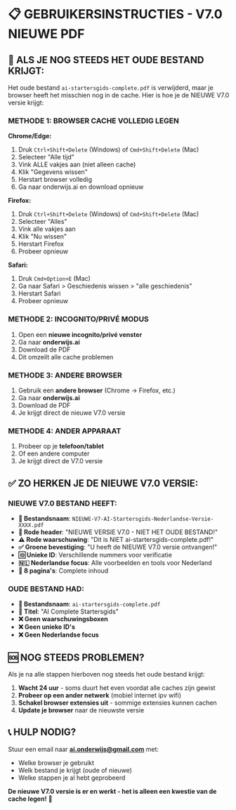 # 📋 GEBRUIKERSINSTRUCTIES - V7.0 NIEUWE PDF

## 🚨 ALS JE NOG STEEDS HET OUDE BESTAND KRIJGT:

Het oude bestand `ai-startersgids-complete.pdf` is verwijderd, maar je browser heeft het misschien nog in de cache. Hier is hoe je de NIEUWE V7.0 versie krijgt:

### METHODE 1: BROWSER CACHE VOLLEDIG LEGEN
**Chrome/Edge:**
1. Druk `Ctrl+Shift+Delete` (Windows) of `Cmd+Shift+Delete` (Mac)
2. Selecteer "Alle tijd" 
3. Vink ALLE vakjes aan (niet alleen cache)
4. Klik "Gegevens wissen"
5. Herstart browser volledig
6. Ga naar onderwijs.ai en download opnieuw

**Firefox:**
1. Druk `Ctrl+Shift+Delete` (Windows) of `Cmd+Shift+Delete` (Mac)
2. Selecteer "Alles"
3. Vink alle vakjes aan
4. Klik "Nu wissen"
5. Herstart Firefox
6. Probeer opnieuw

**Safari:**
1. Druk `Cmd+Option+E` (Mac)
2. Ga naar Safari > Geschiedenis wissen > "alle geschiedenis"
3. Herstart Safari
4. Probeer opnieuw

### METHODE 2: INCOGNITO/PRIVÉ MODUS
1. Open een **nieuwe incognito/privé venster**
2. Ga naar **onderwijs.ai**
3. Download de PDF
4. Dit omzeilt alle cache problemen

### METHODE 3: ANDERE BROWSER
1. Gebruik een **andere browser** (Chrome → Firefox, etc.)
2. Ga naar **onderwijs.ai**
3. Download de PDF
4. Je krijgt direct de nieuwe V7.0 versie

### METHODE 4: ANDER APPARAAT
1. Probeer op je **telefoon/tablet**
2. Of een andere computer
3. Je krijgt direct de V7.0 versie

## ✅ ZO HERKEN JE DE NIEUWE V7.0 VERSIE:

### NIEUWE V7.0 BESTAND HEEFT:
- **📁 Bestandsnaam**: `NIEUWE-V7-AI-Startersgids-Nederlandse-Versie-XXXX.pdf`
- **🚨 Rode header**: "NIEUWE VERSIE V7.0 - NIET HET OUDE BESTAND!"
- **⚠️ Rode waarschuwing**: "Dit is NIET ai-startersgids-complete.pdf!"
- **✅ Groene bevestiging**: "U heeft de NIEUWE V7.0 versie ontvangen!"
- **🆔 Unieke ID**: Verschillende nummers voor verificatie
- **🇳🇱 Nederlandse focus**: Alle voorbeelden en tools voor Nederland
- **📖 8 pagina's**: Complete inhoud

### OUDE BESTAND HAD:
- **📁 Bestandsnaam**: `ai-startersgids-complete.pdf`
- **📝 Titel**: "AI Complete Startersgids"
- **❌ Geen waarschuwingsboxen**
- **❌ Geen unieke ID's**
- **❌ Geen Nederlandse focus**

## 🆘 NOG STEEDS PROBLEMEN?

Als je na alle stappen hierboven nog steeds het oude bestand krijgt:

1. **Wacht 24 uur** - soms duurt het even voordat alle caches zijn gewist
2. **Probeer op een ander netwerk** (mobiel internet ipv wifi)
3. **Schakel browser extensies uit** - sommige extensies kunnen cachen
4. **Update je browser** naar de nieuwste versie

## 📞 HULP NODIG?

Stuur een email naar **ai.onderwijs@gmail.com** met:
- Welke browser je gebruikt
- Welk bestand je krijgt (oude of nieuwe)
- Welke stappen je al hebt geprobeerd

**De nieuwe V7.0 versie is er en werkt - het is alleen een kwestie van de cache legen!** 🚀
